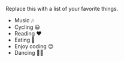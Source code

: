 Replace this with a list of your favorite things.

 - Music 🎶
 - Cycling 😃
 - Reading ❤
 - Eating 🍜
 - Enjoy coding 😊
 - Dancing 💃🏻
    
         
 
 
